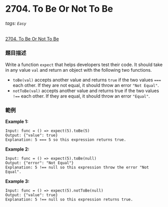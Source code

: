 # 2704. To Be Or Not To Be

###### tags: `Easy`

[2704. To Be Or Not To Be](https://leetcode.com/problems/to-be-or-not-to-be/)

### 題目描述

Write a function `expect` that helps developers test their code. It should take in any value `val` and return an object with the following two functions.

- `toBe(val)` accepts another value and returns `true` if the two values `===` each other. If they are not equal, it should throw an error `"Not Equal"`.
- `notToBe(val)` accepts another value and returns true if the two values `!==` each other. If they are equal, it should throw an error `"Equal"`.

### 範例

**Example 1:**

```text
Input: func = () => expect(5).toBe(5)
Output: {"value": true}
Explanation: 5 === 5 so this expression returns true.
```

**Example 2:**

```text
Input: func = () => expect(5).toBe(null)
Output: {"error": "Not Equal"}
Explanation: 5 !== null so this expression throw the error "Not Equal".
```

**Example 3:**

```text
Input: func = () => expect(5).notToBe(null)
Output: {"value": true}
Explanation: 5 !== null so this expression returns true.
```
